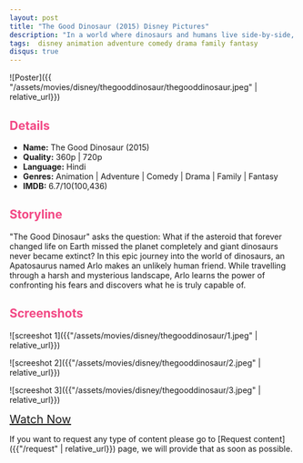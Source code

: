 ```yaml
---
layout: post
title: "The Good Dinosaur (2015) Disney Pictures"
description: "In a world where dinosaurs and humans live side-by-side, an Apatosaurus named Arlo makes an unlikely human friend. "
tags:  disney animation adventure comedy drama family fantasy
disqus: true
---
```

<style>
h2{
    color:#F24784;
}
</style>

![Poster]({{ "/assets/movies/disney/thegooddinosaur/thegooddinosaur.jpeg" | relative_url}})

## Details

* **Name:** The Good Dinosaur (2015)
* **Quality:** 360p \| 720p
* **Language:** Hindi
* **Genres:**  Animation \| Adventure \| Comedy \| Drama \| Family \| Fantasy
* **IMDB:** 6.7/10(100,436)

## Storyline

"The Good Dinosaur" asks the question: What if the asteroid that forever changed life on Earth missed the planet completely and giant dinosaurs never became extinct? In this epic journey into the world of dinosaurs, an Apatosaurus named Arlo makes an unlikely human friend. While travelling through a harsh and mysterious landscape, Arlo learns the power of confronting his fears and discovers what he is truly capable of. 

## Screenshots

![screeshot 1]({{"/assets/movies/disney/thegooddinosaur/1.jpeg" | relative_url}})

![screeshot 2]({{"/assets/movies/disney/thegooddinosaur/2.jpeg" | relative_url}})

![screeshot 3]({{"/assets/movies/disney/thegooddinosaur/3.jpeg" | relative_url}})


<a class="btn card_btn" href="{{ '/movies/disney/thegooddinosaur' | relative_url}}" style="font-size:20px" target="_blank">Watch Now</a>

If you want to request any type of content please go to [Request content]({{"/request" | relative_url}}) page, we will provide that as soon as possible.
